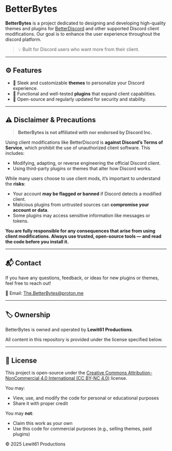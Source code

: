 # BetterBytes

**BetterBytes** is a project dedicated to designing and developing high-quality themes and plugins for [BetterDiscord](https://betterdiscord.app) and other supported Discord client modifications. Our goal is to enhance the user experience throughout the discord platform.

> 💡 Built for Discord users who want more from their client.

---

## ⚙️ Features

- 🎨 Sleek and customizable **themes** to personalize your Discord experience.
- 🔌 Functional and well-tested **plugins** that expand client capabilities.
- 🧠 Open-source and regularly updated for security and stability.

---

## ⚠️ Disclaimer & Precautions

> **BetterBytes is not affiliated with nor endorsed by Discord Inc.**

Using client modifications like BetterDiscord is **against Discord’s Terms of Service**, which prohibit the use of unauthorized client software. This includes:

- Modifying, adapting, or reverse engineering the official Discord client.
- Using third-party plugins or themes that alter how Discord works.

While many users choose to use client mods, it’s important to understand the **risks**:

- Your account **may be flagged or banned** if Discord detects a modified client.
- Malicious plugins from untrusted sources can **compromise your account or data**.
- Some plugins may access sensitive information like messages or tokens.

**You are fully responsible for any consequences that arise from using client modifications. Always use trusted, open-source tools — and read the code before you install it.**

---

## 📬 Contact

If you have any questions, feedback, or ideas for new plugins or themes, feel free to reach out!

📧 Email: [The.BetterBytes@proton.me](mailto:The.BetterBytes@proton.me)

---

## 🏷️ Ownership

BetterBytes is owned and operated by **Lewit61 Productions**.

All content in this repository is provided under the license specified below.

---

## 📄 License

This project is open-source under the [Creative Commons Attribution-NonCommercial 4.0 International (CC BY-NC 4.0)](https://creativecommons.org/licenses/by-nc/4.0/) license.

You may:
- View, use, and modify the code for personal or educational purposes
- Share it with proper credit

You may **not**:
- Claim this work as your own
- Use this code for commercial purposes (e.g., selling themes, paid plugins)

© 2025 Lewit61 Productions

